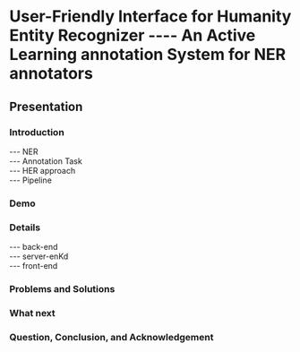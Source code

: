 # User-Friendly Interface for Humanity Entity Recognizer ---- An Active Learning annotation System for NER annotators

## Presentation
### Introduction
--- NER  
--- Annotation Task  
--- HER approach  
--- Pipeline
### Demo
### Details
--- back-end  
--- server-enKd  
--- front-end
### Problems and Solutions
### What next
### Question, Conclusion, and Acknowledgement
